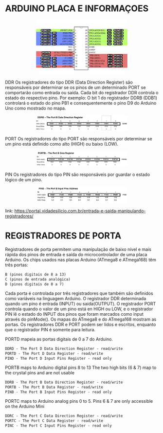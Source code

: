 <h1>ARDUINO PLACA E INFORMAÇOES</h1>

<p align="center">
<img src="/img/diagrama.png" width="300px"><br>
</p>

DDR
Os registradores do tipo DDR (Data Direction Register) são responsáveis por 
determinar se os pinos de um determinado PORT se comportarão como entrada ou saída. 
Cada bit do registrador DDR controla o estado do respectivo pino. 
Por exemplo: O bit 1 do registrador DDRB (DDB1) controlará o estado do pino PB1 e 
consequentemente o pino D9 do Arduino Uno como mostrado no mapa.
<p align="center">
<img src="/img/ddrb.png" width="300px"><br>
</p>

PORT
Os registradores do tipo PORT são responsáveis por determinar se um pino está 
definido como alto (HIGH) ou baixo (LOW).
<p align="center">
<img src="/img/portb.png" width="300px"><br>
</p>

PIN
Os registradores do tipo PIN são responsáveis por guardar o estado lógico de um pino.
<p align="center">
<img src="/img/pinb.png" width="300px"><br>
</p>

link: https://portal.vidadesilicio.com.br/entrada-e-saida-manipulando-registradores/

<h1>REGISTRADORES DE PORTA</h1>

Registradores de porta permitem uma manipulação de baixo nível e mais rápida dos pinos de entrada e saída do microcontrolador de uma placa Arduino. Os chips usados nas placas Arduino (ATmega8 e ATmega168) têm três portas:
 

    B (pinos digitais de 8 a 13)
    C (pinos de entrada analógica)
    D (pinos digitais de 0 a 7)

Cada porta é controlada por três registradores que também são definidos como variáveis na linguagem Arduino. O registrador DDR determinada quando um pino é entrada (INPUT) ou saída(OUTPUT). O registrador PORT controla quando  o valor de um pino está en HIGH ou LOW, e o registrador PIN lê o estado do INPUT dos pinos que foram marcados como input através do pinMode(). Os mapas do ATmega8 e do ATmega168 mostram as portas.
Os registradores DDR e PORT podem ser lidos e escritos, enquanto que o registrador PIN é somente para leitura.
 
PORTD mapeia as portas digitais de 0 a 7 do Arduino.

    DDRD - The Port D Data Direction Register - read/write
    PORTD - The Port D Data Register - read/write
    PIND - The Port D Input Pins Register - read only

PORTB maps to Arduino digital pins 8 to 13 The two high bits (6 & 7) map to the crystal pins and are not usable

    DDRB - The Port B Data Direction Register - read/write
    PORTB - The Port B Data Register - read/write
    PINB - The Port B Input Pins Register - read only

PORTC maps to Arduino analog pins 0 to 5. Pins 6 & 7 are only accessible on the Arduino Mini

    DDRC - The Port C Data Direction Register - read/write
    PORTC - The Port C Data Register - read/write
    PINC - The Port C Input Pins Register - read only